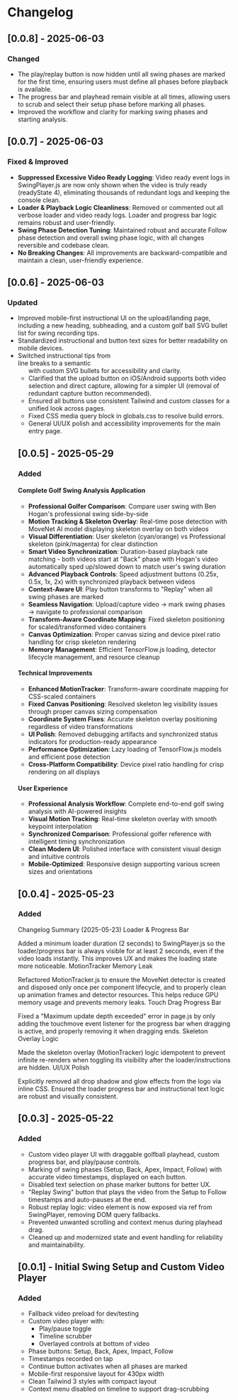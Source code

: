 # Changelog

## [0.0.8] - 2025-06-03

### Changed
- The play/replay button is now hidden until all swing phases are marked for the first time, ensuring users must define all phases before playback is available.
- The progress bar and playhead remain visible at all times, allowing users to scrub and select their setup phase before marking all phases.
- Improved the workflow and clarity for marking swing phases and starting analysis.

## [0.0.7] - 2025-06-03

### Fixed & Improved
- **Suppressed Excessive Video Ready Logging**: Video ready event logs in SwingPlayer.js are now only shown when the video is truly ready (readyState 4), eliminating thousands of redundant logs and keeping the console clean.
- **Loader & Playback Logic Cleanliness**: Removed or commented out all verbose loader and video ready logs. Loader and progress bar logic remains robust and user-friendly.
- **Swing Phase Detection Tuning**: Maintained robust and accurate Follow phase detection and overall swing phase logic, with all changes reversible and codebase clean.
- **No Breaking Changes**: All improvements are backward-compatible and maintain a clean, user-friendly experience.

## [0.0.6] - 2025-06-03

### Updated
- Improved mobile-first instructional UI on the upload/landing page, including a new heading, subheading, and a custom golf ball SVG bullet list for swing recording tips.
- Standardized instructional and button text sizes for better readability on mobile devices.
- Switched instructional tips from <br /> line breaks to a semantic <ul> with custom SVG bullets for accessibility and clarity.
- Clarified that the upload button on iOS/Android supports both video selection and direct capture, allowing for a simpler UI (removal of redundant capture button recommended).
- Ensured all buttons use consistent Tailwind and custom classes for a unified look across pages.
- Fixed CSS media query block in globals.css to resolve build errors.
- General UI/UX polish and accessibility improvements for the main entry page.

## [0.0.5] - 2025-05-29

### Added
#### Complete Golf Swing Analysis Application
- **Professional Golfer Comparison**: Compare user swing with Ben Hogan's professional swing side-by-side
- **Motion Tracking & Skeleton Overlay**: Real-time pose detection with MoveNet AI model displaying skeleton overlay on both videos
- **Visual Differentiation**: User skeleton (cyan/orange) vs Professional skeleton (pink/magenta) for clear distinction
- **Smart Video Synchronization**: Duration-based playback rate matching - both videos start at "Back" phase with Hogan's video automatically sped up/slowed down to match user's swing duration
- **Advanced Playback Controls**: Speed adjustment buttons (0.25x, 0.5x, 1x, 2x) with synchronized playback between videos
- **Context-Aware UI**: Play button transforms to "Replay" when all swing phases are marked
- **Seamless Navigation**: Upload/capture video → mark swing phases → navigate to professional comparison
- **Transform-Aware Coordinate Mapping**: Fixed skeleton positioning for scaled/transformed video containers
- **Canvas Optimization**: Proper canvas sizing and device pixel ratio handling for crisp skeleton rendering
- **Memory Management**: Efficient TensorFlow.js loading, detector lifecycle management, and resource cleanup

#### Technical Improvements
- **Enhanced MotionTracker**: Transform-aware coordinate mapping for CSS-scaled containers
- **Fixed Canvas Positioning**: Resolved skeleton leg visibility issues through proper canvas sizing compensation
- **Coordinate System Fixes**: Accurate skeleton overlay positioning regardless of video transformations
- **UI Polish**: Removed debugging artifacts and synchronized status indicators for production-ready appearance
- **Performance Optimization**: Lazy loading of TensorFlow.js models and efficient pose detection
- **Cross-Platform Compatibility**: Device pixel ratio handling for crisp rendering on all displays

#### User Experience
- **Professional Analysis Workflow**: Complete end-to-end golf swing analysis with AI-powered insights
- **Visual Motion Tracking**: Real-time skeleton overlay with smooth keypoint interpolation
- **Synchronized Comparison**: Professional golfer reference with intelligent timing synchronization
- **Clean Modern UI**: Polished interface with consistent visual design and intuitive controls
- **Mobile-Optimized**: Responsive design supporting various screen sizes and orientations

## [0.0.4] - 2025-05-23

### Added
Changelog Summary (2025-05-23)
Loader & Progress Bar

Added a minimum loader duration (2 seconds) to SwingPlayer.js so the loader/progress bar is always visible for at least 2 seconds, even if the video loads instantly. This improves UX and makes the loading state more noticeable.
MotionTracker Memory Leak

Refactored MotionTracker.js to ensure the MoveNet detector is created and disposed only once per component lifecycle, and to properly clean up animation frames and detector resources. This helps reduce GPU memory usage and prevents memory leaks.
Touch Drag Progress Bar

Fixed a "Maximum update depth exceeded" error in page.js by only adding the touchmove event listener for the progress bar when dragging is active, and properly removing it when dragging ends.
Skeleton Overlay Logic

Made the skeleton overlay (MotionTracker) logic idempotent to prevent infinite re-renders when toggling its visibility after the loader/instructions are hidden.
UI/UX Polish

Explicitly removed all drop shadow and glow effects from the logo via inline CSS.
Ensured the loader progress bar and instructional text logic are robust and visually consistent.

## [0.0.3] - 2025-05-22

### Added
- Custom video player UI with draggable golfball playhead, custom progress bar, and play/pause controls.
- Marking of swing phases (Setup, Back, Apex, Impact, Follow) with accurate video timestamps, displayed on each button.
- Disabled text selection on phase marker buttons for better UX.
- "Replay Swing" button that plays the video from the Setup to Follow timestamps and auto-pauses at the end.
- Robust replay logic: video element is now exposed via ref from SwingPlayer, removing DOM query fallbacks.
- Prevented unwanted scrolling and context menus during playhead drag.
- Cleaned up and modernized state and event handling for reliability and maintainability.

## [0.0.1] - Initial Swing Setup and Custom Video Player

### Added
- Fallback video preload for dev/testing
- Custom video player with:
  - Play/pause toggle
  - Timeline scrubber
  - Overlayed controls at bottom of video
- Phase buttons: Setup, Back, Apex, Impact, Follow
- Timestamps recorded on tap
- Continue button activates when all phases are marked
- Mobile-first responsive layout for 430px width
- Clean Tailwind 3 styles with compact layout
- Context menu disabled on timeline to support drag-scrubbing
